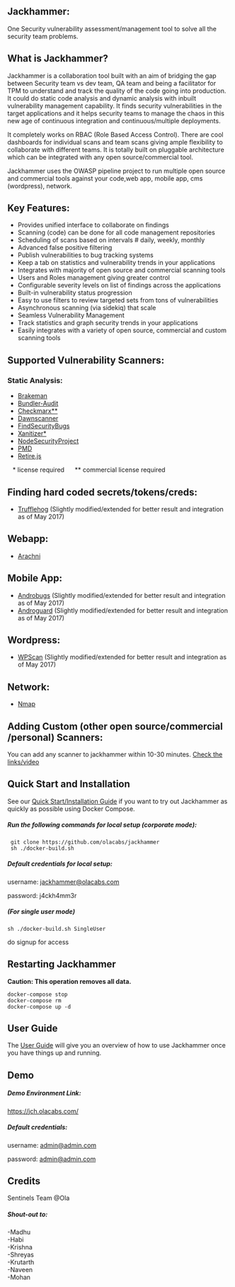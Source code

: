 ## Jackhammer: 
One Security vulnerability assessment/management tool to solve all the security team problems.

## What is Jackhammer?

Jackhammer is a collaboration tool built with an aim of bridging the gap between Security team vs dev team, QA team and being a facilitator for TPM to understand and track the quality of the code going into production. It could do static code analysis and dynamic analysis with inbuilt vulnerability management capability. It finds security vulnerabilities in the target applications and it helps security teams to manage the chaos in this new age of continuous integration and continuous/multiple deployments.

It completely works on RBAC (Role Based Access Control). There are cool dashboards for individual scans and team scans giving ample flexibility to collaborate with different teams. It is totally built on pluggable architecture which can be integrated with any open source/commercial tool.


Jackhammer uses the OWASP pipeline project to run multiple open source and commercial tools against your code,web app, mobile app, cms (wordpress), network.


## Key Features:

* Provides unified interface to collaborate on findings
* Scanning (code) can be done for all code management repositories
* Scheduling of scans based on intervals # daily, weekly, monthly
* Advanced false positive filtering
* Publish vulnerabilities to bug tracking systems
* Keep a tab on statistics and vulnerability trends in your applications
* Integrates with majority of open source and commercial scanning tools
* Users and Roles management giving greater control
* Configurable severity levels on list of findings across the applications
* Built-in vulnerability status progression
* Easy to use filters to review targeted sets from tons of vulnerabilities
* Asynchronous scanning (via sidekiq) that scale
* Seamless Vulnerability Management
* Track statistics and graph security trends in your applications
* Easily integrates with a variety of open source, commercial and custom scanning tools



## Supported Vulnerability Scanners:

### Static Analysis:

 * [Brakeman][]
 * [Bundler-Audit][] 
 * [Checkmarx**][]
 * [Dawnscanner][]
 * [FindSecurityBugs][]
 * [Xanitizer*][]
 * [NodeSecurityProject][]
 * [PMD][]
 * [Retire.js][]


 &nbsp;&nbsp; * license required
 &nbsp;&nbsp;&nbsp;&nbsp; ** commercial license required


## Finding hard coded secrets/tokens/creds:

  * [Trufflehog][] (Slightly modified/extended for better result and integration as of May 2017)

## Webapp:

  * [Arachni][] 

## Mobile App:

  * [Androbugs][] (Slightly modified/extended for better result and integration as of May 2017)
  * [Androguard][] (Slightly modified/extended for better result and integration as of May 2017)

## Wordpress:

   * [WPScan][] (Slightly modified/extended for better result and integration as of May 2017)

## Network:

  * [Nmap][] 

## Adding Custom (other open source/commercial /personal) Scanners:

   You can add any scanner to jackhammer within 10-30 minutes. [Check the links/video ](https://jch.olacabs.com/userguide/adding_new_tool) 

## Quick Start and Installation

See our [Quick Start/Installation Guide][] if you want to try out Jackhammer as quickly as possible using Docker Compose.

##### Run the following commands for local setup (corporate mode):

```
 git clone https://github.com/olacabs/jackhammer
 sh ./docker-build.sh

```
##### Default credentials for local setup:

username: jackhammer@olacabs.com

password: j4ckh4mm3r

##### (For single user mode)
``` 
sh ./docker-build.sh SingleUser

```

do signup for access

## Restarting Jackhammer
__Caution: This operation removes all data.__
```
docker-compose stop
docker-compose rm
docker-compose up -d
```
## User Guide

   The [User Guide][] will give you an overview of how to use Jackhammer once you have things up and running.

## Demo

##### Demo Environment Link: 
https://jch.olacabs.com/

##### Default credentials:

username: admin@admin.com

password: admin@admin.com
## Credits
   
Sentinels Team @Ola

##### Shout-out to:

-Madhu<br/>
-Habi<br/>
-Krishna<br/>
-Shreyas<br/>
-Krutarth<br/>
-Naveen<br/>
-Mohan<br/>

[Brakeman]: http://brakemanscanner.org/
[Bundler-Audit]: https://github.com/rubysec/bundler-audit
[Dawnscanner]: https://github.com/thesp0nge/dawnscanner
[Checkmarx**]: https://www.checkmarx.com/technology/static-code-analysis-sca/
[FindSecurityBugs]: https://find-sec-bugs.github.io/
[Xanitizer*]: https://www.rigs-it.net/index.php/get-xanitizer.html
[PMD]: https://pmd.github.io/
[NodeSecurityProject]: https://nodesecurity.io/
[Retire.js]: https://retirejs.github.io/retire.js/
[Trufflehog]: https://github.com/dxa4481/truffleHog
[Arachni]: http://www.arachni-scanner.com/
[Androbugs]: https://github.com/AndroBugs/AndroBugs_Framework
[Androguard]: https://github.com/androguard/androguard
[Nmap]: https://nmap.org/
[WPScan]: https://github.com/wpscanteam/wpscan
[User Guide]: https://jch.olacabs.com/userguide
[Quick Start/Installation Guide]: http://jch.olacabs.com/userguide/installation
